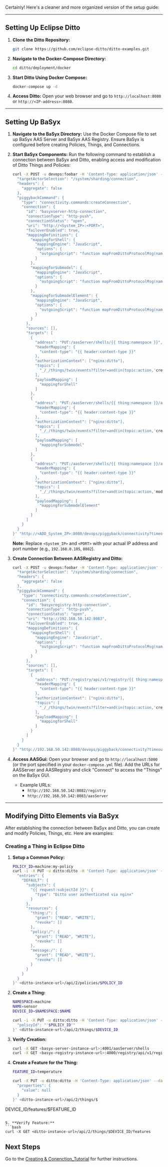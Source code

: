 Certainly! Here's a cleaner and more organized version of the setup guide:

---

## Setting Up Eclipse Ditto

1. **Clone the Ditto Repository:**
   ```bash
   git clone https://github.com/eclipse-ditto/ditto-examples.git
   ```

2. **Navigate to the Docker-Compose Directory:**
   ```bash
   cd ditto/deployment/docker
   ```

3. **Start Ditto Using Docker Compose:**
   ```bash
   docker-compose up -d
   ```

4. **Access Ditto:**
   Open your web browser and go to `http://localhost:8080` or `http://<IP-address>:8080`.

---

## Setting Up BaSyx

1. **Navigate to the BaSyx Directory:**
   Use the Docker Compose file to set up BaSyx AAS Server and BaSyx AAS Registry. Ensure BaSyx is configured before creating Policies, Things, and Connections.

2. **Start BaSyx Components:**
   Run the following command to establish a connection between BaSyx and Ditto, enabling access and modification of Ditto Things and Policies:
   ```bash
   curl -X POST -u devops:foobar -H 'Content-Type: application/json' --data-binary '{
     "targetActorSelection": "/system/sharding/connection",
     "headers": {
       "aggregate": false
     },
     "piggybackCommand": {
       "type": "connectivity.commands:createConnection",
       "connection": {
         "id": "basyxserver-http-connection",
         "connectionType": "http-push",
         "connectionStatus": "open",
         "uri": "http://<System_IP>:<PORT>",
         "failoverEnabled": true,
         "mappingDefinitions": {
           "mappingforShell": {
             "mappingEngine": "JavaScript",
             "options": {
               "outgoingScript": "function mapFromDittoProtocolMsg(namespace, name, group, channel, criterion, action, path, dittoHeaders, value, status, extra) { ... }"
             }
           },
           "mappingforSubmodel": {
             "mappingEngine": "JavaScript",
             "options": {
               "outgoingScript": "function mapFromDittoProtocolMsg(namespace, name, group, channel, criterion, action, path, dittoHeaders, value, status, extra) { ... }"
             }
           },
           "mappingforSubmodelElement": {
             "mappingEngine": "JavaScript",
             "options": {
               "outgoingScript": "function mapFromDittoProtocolMsg(namespace, name, group, channel, criterion, action, path, dittoHeaders, value, status, extra) { ... }"
             }
           }
         },
         "sources": [],
         "targets": [
           {
             "address": "PUT:/aasServer/shells/{{ thing:namespace }}",
             "headerMapping": {
               "content-type": "{{ header:content-type }}"
             },
             "authorizationContext": ["nginx:ditto"],
             "topics": [
               "_/_/things/twin/events?filter=and(in(topic:action,'created'),eq(resource:path,'/'))"
             ],
             "payloadMapping": [
               "mappingforShell"
             ]
           },
           {
             "address": "PUT:/aasServer/shells/{{ thing:namespace }}/aas/submodels/{{ thing:name }}_{{ resource:path | fn:substring-after('/features/') }}",
             "headerMapping": {
               "content-type": "{{ header:content-type }}"
             },
             "authorizationContext": ["nginx:ditto"],
             "topics": [
               "_/_/things/twin/events?filter=and(in(topic:action,'created'),not(eq(resource:path,'/features')),like(resource:path,'/features*'),not(like(resource:path,'*properties*')))"
             ],
             "payloadMapping": [
               "mappingforSubmodel"
             ]
           },
           {
             "address": "PUT:/aasServer/shells/{{ thing:namespace }}/aas/submodels/{{ thing:name }}_{{ resource:path | fn:substring-after('/features/') | fn:substring-before('/properties/') }}/submodel/submodelElements/properties_{{ resource:path | fn:substring-after('/properties/') | fn:replace('/', '_') }}",
             "headerMapping": {
               "content-type": "{{ header:content-type }}"
             },
             "authorizationContext": ["nginx:ditto"],
             "topics": [
               "_/_/things/twin/events?filter=and(in(topic:action,'modified'),not(eq(resource:path,'/features')),like(resource:path,'/features*'),like(resource:path,'*properties*'),not(like(resource:path,'*properties')))"
             ],
             "payloadMapping": [
               "mappingforSubmodelElement"
             ]
           }
         ]
       }
     }
   }' "http://<ADD_System_IP>:8080/devops/piggyback/connectivity?timeout=10"
   ```

   **Note:** Replace `<System_IP>` and `<PORT>` with your actual IP address and port number (e.g., `192.168.0.105`, `8082`).

3. **Create Connection Between AASRegistry and Ditto:**
   ```bash
   curl -X POST -u devops:foobar -H 'Content-Type: application/json' --data-binary '{
     "targetActorSelection": "/system/sharding/connection",
     "headers": {
       "aggregate": false
     },
     "piggybackCommand": {
       "type": "connectivity.commands:createConnection",
       "connection": {
         "id": "basyxregistry-http-connection",
         "connectionType": "http-push",
         "connectionStatus": "open",
         "uri": "http://192.168.50.142:8083",
         "failoverEnabled": true,
         "mappingDefinitions": {
           "mappingforShell": {
             "mappingEngine": "JavaScript",
             "options": {
               "outgoingScript": "function mapFromDittoProtocolMsg(namespace, name, group, channel, criterion, action, path, dittoHeaders, value, status, extra) { ... }"
             }
           }
         },
         "sources": [],
         "targets": [
           {
             "address": "PUT:/registry/api/v1/registry/{{ thing:namespace }}",
             "headerMapping": {
               "content-type": "{{ header:content-type }}"
             },
             "authorizationContext": ["nginx:ditto"],
             "topics": [
               "_/_/things/twin/events?filter=and(in(topic:action,'created'),eq(resource:path,'/'))"
             ],
             "payloadMapping": [
               "mappingforShell"
             ]
           }
         ]
       }
     }
   }' "http://192.168.50.142:8080/devops/piggyback/connectivity?timeout=10"
   ```

4. **Access AASGui:**
   Open your browser and go to `http://localhost:5000` (or the port specified in your `docker-compose.yml` file). Add the URLs for AASServer and AASRegistry and click "Connect" to access the "Things" on the BaSyx GUI.
   - Example URLs:
     - `http://192.168.50.142:8082/registry`
     - `http://192.168.50.142:8083/aasServer`

---

## Modifying Ditto Elements via BaSyx

After establishing the connection between BaSyx and Ditto, you can create and modify Policies, Things, etc. Here are examples:

### Creating a Thing in Eclipse Ditto

1. **Setup a Common Policy:**
   ```bash
   POLICY_ID=machine:my-policy
   curl -i -X PUT -u ditto:ditto -H 'Content-Type: application/json' --data '{
     "entries": {
       "DEFAULT": {
         "subjects": {
           "{{ request:subjectId }}": {
             "type": "Ditto user authenticated via nginx"
           }
         },
         "resources": {
           "thing:/": {
             "grant": ["READ", "WRITE"],
             "revoke": []
           },
           "policy:/": {
             "grant": ["READ", "WRITE"],
             "revoke": []
           },
           "message:/": {
             "grant": ["READ", "WRITE"],
             "revoke": []
           }
         }
       }
     }
   }' <ditto-instance-url>/api/2/policies/$POLICY_ID
   ```

2. **Create a Thing:**
   ```bash
   NAMESPACE=machine
   NAME=sensor
   DEVICE_ID=$NAMESPACE:$NAME

   curl -i -X PUT -u ditto:ditto -H 'Content-Type: application/json' --data '{
     "policyId": "'$POLICY_ID'"
   }' <ditto-instance-url>/api/2/things/$DEVICE_ID
   ```

3. **Verify Creation:**
   ```bash
   curl -X GET <basyx-server-instance-url>:4001/aasServer/shells
   curl -X GET <basyx-registry-instance-url>:4000/registry/api/v1/registry
   ```

4. **Create a Feature for the Thing:**
   ```bash
   FEATURE_ID=temperature

   curl -X PUT -u ditto:ditto -H 'Content-Type: application/json' --data-binary '{
     "properties": {
       "value": null
     }
   }' <ditto-instance-url>/api/2/things/$

DEVICE_ID/features/$FEATURE_ID
   ```

5. **Verify Feature:**
   ```bash
   curl -X GET <ditto-instance-url>/api/2/things/$DEVICE_ID/features
   ```


## **Next Steps**

Go to the [Creating & Conenction_Tutorial](#) for further instructions.
